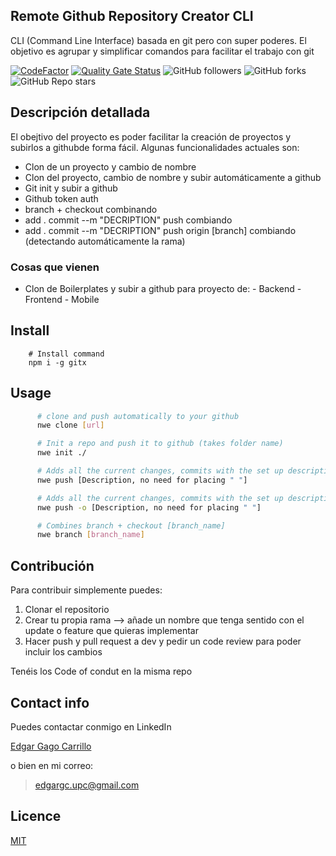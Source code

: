 ## Remote Github Repository Creator CLI

CLI (Command Line Interface) basada en git pero con super poderes. El objetivo es agrupar y simplificar comandos para facilitar el trabajo con git

[![CodeFactor](https://www.codefactor.io/repository/github/gagocarrilloedgar/gitx/badge)](https://www.codefactor.io/repository/github/gagocarrilloedgar/gitx) [![Quality Gate Status](https://sonarcloud.io/api/project_badges/measure?project=gagocarrilloedgar_gitx&metric=alert_status)](https://sonarcloud.io/dashboard?id=gagocarrilloedgar_gitx) ![GitHub followers](https://img.shields.io/github/followers/gagocarrilloedgar?style=social) ![GitHub forks](https://img.shields.io/github/forks/gagocarrilloedgar/gitx?style=social) ![GitHub Repo stars](https://img.shields.io/github/stars/gagocarrilloedgar/gitx?style=social)

## Descripción detallada 

El obejtivo del proyecto es poder facilitar la creación de proyectos y subirlos a githubde forma fácil. Algunas funcionalidades actuales son:

- Clon de un proyecto y cambio de nombre 
- Clon del proyecto, cambio de nombre y subir automáticamente a github
- Git init y subir a github
- Github token auth
- branch + checkout combinando
- add . commit --m "DECRIPTION" push combiando
- add . commit --m "DECRIPTION" push origin [branch] combiando (detectando automáticamente la rama)

### Cosas que vienen

- Clon de Boilerplates y subir a github para proyecto de:
      - Backend
      - Frontend
      - Mobile


## Install


```shell
    # Install command
    npm i -g gitx
```

## Usage

```sh
      # clone and push automatically to your github
      nwe clone [url] 
```

```sh
      # Init a repo and push it to github (takes folder name)
      nwe init ./
```

```sh
      # Adds all the current changes, commits with the set up description and push to the repo
      nwe push [Description, no need for placing " "]
```


```sh
      # Adds all the current changes, commits with the set up description and push to the current branch you are working on at the moment
      nwe push -o [Description, no need for placing " "]
```


```sh
      # Combines branch + checkout [branch_name]
      nwe branch [branch_name]
```


## Contribución 

Para contribuir simplemente puedes:

1. Clonar el repositorio
2. Crear tu propia rama --> añade un nombre que tenga sentido con el update o feature que quieras implementar
3. Hacer push y pull request a dev y pedir un code review para poder incluir los cambios

Tenéis los Code of condut en la misma repo
## Contact info 

Puedes contactar conmigo en LinkedIn

[Edgar Gago Carrillo]()

o bien en mi correo:

> edgargc.upc@gmail.com

## Licence 

[MIT](https://opensource.org/licenses/MIT)
